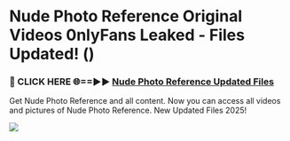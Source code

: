 # Nude Photo Reference Original Videos 0nlyFans Leaked - Files Updated! ()

<h3>🔴 CLICK HERE 🌐==►► <a href="https://tinyurl.com/2p9ay9w9" rel="nofollow">Nude Photo Reference Updated Files</a></h3>

Get Nude Photo Reference and all content. Now you can access all videos and pictures of Nude Photo Reference. New Updated Files 2025!

[![](https://i.imgur.com/KQgVmj3.gif)](https://tinyurl.com/2p9ay9w9)
